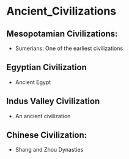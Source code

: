 # Ancient_Civilizations 
## Mesopotamian Civilizations:
- Sumerians: One of the earliest civilizations
## Egyptian Civilization 
- Ancient Egypt
## Indus Valley Civilization 
- An ancient civilization
## Chinese Civilization: 
- Shang and Zhou Dynasties 
